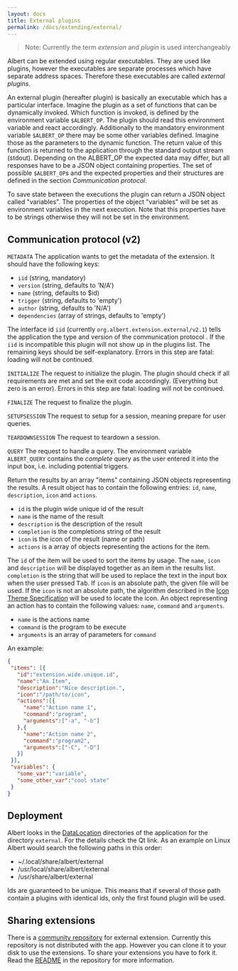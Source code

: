 ```yaml
---
layout: docs
title: External plugins
permalink: /docs/extending/external/
---
```

> Note: Currently the term _extension_ and _plugin_ is used interchangeably

Albert can be extended using regular executables. They are used like plugins, however the executables are separate processes which have separate address spaces. Therefore these executables are called _external plugins_.

An external plugin (hereafter plugin) is basically an executable which has a particular interface. Imagine the plugin as a set of functions that can be dynamically invoked. Which function is invoked, is defined by the environment variable `$ALBERT_OP`. The plugin should read this environment variable and react accordingly. Additionally to the mandatory environment variable `$ALBERT_OP` there may be some other variables defined. Imagine those as the parameters to the dynamic function. The return value of this function is returned to the application through the standard output stream (stdout). Depending on the ALBERT_OP the expected data may differ, but all responses have to be a JSON object containing properties. The set of possible `$ALBERT_OP`s and the expected properties and their structures are defined in the section *Communication protocol*.

To save state between the executions the plugin can return a JSON object called "variables". The properties of the object "variables" will be set as environment variables in the next execution. Note that this properties have to be strings otherwise they will not be set in the environment.

## Communication protocol (v2)

`METADATA`
The application wants to get the metadata of the extension. It should have the
following keys:

* `iid` (string, mandatory)
* `version` (string, defaults to 'N/A')
* `name` (string, defaults to $id)
* `trigger` (string, defaults to 'empty')
* `author` (string, defaults to 'N/A')
* `dependencies` (array of strings, defaults to 'empty')

The interface id `iid` (currently `org.albert.extension.external/v2.1`) tells the application the type and version of the communication protocol . If the `iid` is incompatible this plugin will not show up in the plugins list. The remaining keys should be self-explanatory. Errors in this step are fatal: loading will not be continued.

`INITIALIZE`
The request to initialize the plugin. The plugin should check if all
requirements are met and set the exit code accordingly. (Everything but zero
is an error).
Errors in this step are fatal: loading will not be continued.

`FINALIZE`
The request to finalize the plugin.

`SETUPSESSION`
The request to setup for a session, meaning prepare for user queries.

`TEARDOWNSESSION`
The request to teardown a session.

`QUERY`
The request to handle a query. The environment variable `ALBERT_QUERY` contains
the _complete_ query as the user entered it into the input box, i.e. including
potential triggers.

Return the results by an array "items" containing JSON objects representing the results. A result object has to contain the following entries: `id`, `name`, `description`, `icon` and `actions`.

  - `id` is the plugin wide unique id of the result
  - `name` is the name of the result
  - `description` is the description of the result
  - `completion` is the completions string of the result
  - `icon` is the icon of the result (name or path)
  - `actions` is a array of objects representing the actions for the item.

The `id` of the item will be used to sort the items by usage. The `name`, `icon` and `description` will be displayed together as an item in the results list. `completion` is the string that will be used to replace the text in the input box when the user pressed <kbd>Tab</kbd>. If `icon` is an absolute path, the given file will be used. If the `icon` is not an absolute path, the algorithm described in the [Icon Theme Specification](https://freedesktop.org/wiki/Specifications/icon-theme-spec/) will be used to locate the icon. An object representing an action has to contain the following values: `name`, `command` and `arguments`.

- `name` is the actions name
- `command` is the program to be execute
- `arguments` is an array of parameters for `command`

An example:
```json
{
 "items": [{
   "id":"extension.wide.unique.id",
   "name":"An Item",
   "description":"Nice description.",
   "icon":"/path/to/icon",
   "actions":[{
     "name":"Action name 1",
     "command":"program",
     "arguments":["-a", "-b"]
   },{
     "name":"Action name 2",
     "command":"program2",
     "arguments":["-C", "-D"]
   }]
 }],
 "variables": {
   "some_var":"variable",
   "some_other_var":"cool state"
 }
}
```

## Deployment

Albert looks in the [DataLocation](http://doc.qt.io/qt-5/qstandardpaths.html#StandardLocation-enum) directories of the application for the directory `external`. For the details check the Qt link. As an example on Linux Albert would search the following paths in this order:

* ~/.local/share/albert/external
* /usr/local/share/albert/external
* /usr/share/albert/external

Ids are guaranteed to be unique. This means that if several of those path contain a plugins with identical ids, only the first found plugin will be used.

## Sharing extensions

There is a [community repository]( https://github.com/albertlauncher/external/) for external extension. Currently this repository is not distributed with the app. However you can clone it to your disk to use the extensions. To share your extensions you have to fork it. Read the [README](https://github.com/albertlauncher/external/blob/master/README.md) in the repository for more information.
